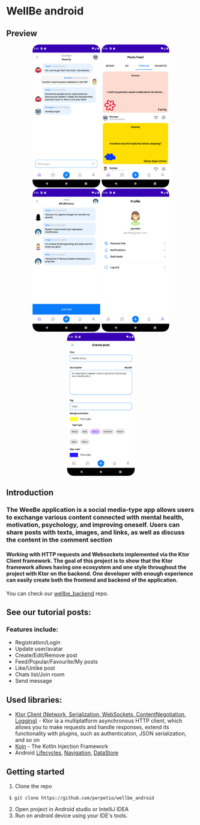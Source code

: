 # WellBe android

## Preview
<p align="center">
    <img src="screenshots/Screenshot_20220721_155539.png" width='180'/>
    <img src="screenshots/Screenshot_20220721_155659.png" width='180'/>
    <img src="screenshots/Screenshot_20220721_155550.png" width='180'/>
    <img src="screenshots/Screenshot_20220721_155621.png" width='180'/>
    <img src="screenshots/Screenshot_20220721_155929.png" width='180'/>
</p>

## Introduction

### The WeeBe application is a social media-type app allows users to exchange various content connected with mental health, motivation, psychology, and improving oneself. Users can share posts with texts, images, and links, as well as discuss the content in the comment section

#### Working with HTTP requests and Websockets implemented via the Ktor Client framework. The goal of this project is to show that the Ktor framework allows having one ecosystem and one style throughout the project with Ktor on the backend. One developer with enough experience can easily create both the frontend and backend of the application.
You can check our [wellbe_backend](<https://github.com/perpetio/wellbe_backend>) repo.

## See our tutorial posts:

### Features include:
 - Registration/Login
 - Update user/avatar
 - Create/Edit/Remove post
 - Feed/Popular/Favourite/My posts
 - Like/Unlike post
 - Chats list/Join room
 - Send message

## Used libraries:
* [Ktor Client (Network, Serialization, WebSockets, ContentNegotiation, Logging)](<https://ktor.io/docs/create-client.html>) - Ktor ia a multiplatform asynchronous HTTP client, which allows you to make requests and handle responses, extend its functionality with plugins, such as authentication, JSON serialization, and so on
* [Koin](<https://insert-koin.io/docs/quickstart/android>) - The Kotlin Injection Framework
* Android [Lifecycles](<https://developer.android.com/topic/libraries/architecture/lifecycle>), [Navigation](<https://developer.android.com/guide/navigation/navigation-getting-started>), [DataStore](<https://developer.android.com/topic/libraries/architecture/datastore>)

## Getting started
1. Clone the repo
```
 $ git clone https://github.com/perpetio/wellbe_android
 ```
2. Open project in Android studio or IntelliJ IDEA
3. Run on android device using your IDE's tools.
